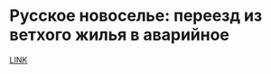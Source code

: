 # Русское новоселье: переезд из ветхого жилья в аварийное



[LINK](https://varlamov.ru/4144154.html)